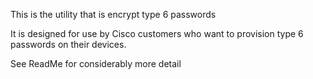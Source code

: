 This is the utility that is encrypt type 6 passwords

It is designed for use by Cisco customers who want to provision type 6
passwords on their devices.

See ReadMe for considerably more detail
